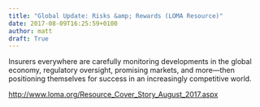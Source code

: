 ```yaml
---
title: "Global Update: Risks &amp; Rewards (LOMA Resource)"
date: 2017-08-09T16:25:59+0100
author: matt
draft: True
---
```

Insurers everywhere are carefully monitoring developments in the global economy, regulatory oversight, promising markets, and more—then positioning themselves for success in an increasingly competitive world.

[ http://www.loma.org/Resource_Cover_Story_August_2017.aspx ]( http://www.loma.org/Publications/Documents/Resource/Public/2017/Resource_Cover_Story_August_2017.aspx )

